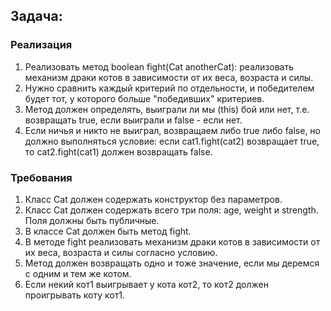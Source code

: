## Задача:

### Реализация
1. Реализовать метод boolean fight(Cat anotherCat): реализовать механизм драки котов в зависимости от их веса, возраста и силы.
2. Нужно сравнить каждый критерий по отдельности, и победителем будет тот, у которого больше "победивших" критериев.
3. Метод должен определять, выиграли ли мы (this) бой или нет, т.е. возвращать true, если выиграли и false - если нет.
4. Если ничья и никто не выиграл, возвращаем либо true либо false, но должно выполняться условие: если cat1.fight(cat2) возвращает true, то cat2.fight(cat1) должен возвращать false.

### Требования
1.	Класс Cat должен содержать конструктор без параметров.
2.	Класс Cat должен содержать всего три поля: age, weight и strength. Поля должны быть публичные.
3.	В классе Cat должен быть метод fight.
4.	В методе fight реализовать механизм драки котов в зависимости от их веса, возраста и силы согласно условию.
5.	Метод должен возвращать одно и тоже значение, если мы деремся с одним и тем же котом.
6.	Если некий кот1 выигрывает у кота кот2, то кот2 должен проигрывать коту кот1.
